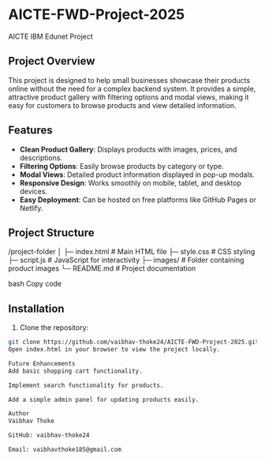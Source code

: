 # AICTE-FWD-Project-2025
AICTE IBM Edunet Project

## Project Overview
This project is designed to help small businesses showcase their products online without the need for a complex backend system. It provides a simple, attractive product gallery with filtering options and modal views, making it easy for customers to browse products and view detailed information.

## Features
- **Clean Product Gallery**: Displays products with images, prices, and descriptions.
- **Filtering Options**: Easily browse products by category or type.
- **Modal Views**: Detailed product information displayed in pop-up modals.
- **Responsive Design**: Works smoothly on mobile, tablet, and desktop devices.
- **Easy Deployment**: Can be hosted on free platforms like GitHub Pages or Netlify.

## Project Structure
/project-folder
│
├─ index.html # Main HTML file
├─ style.css # CSS styling
├─ script.js # JavaScript for interactivity
├─ images/ # Folder containing product images
└─ README.md # Project documentation

bash
Copy code

## Installation 
1. Clone the repository:
```bash
git clone https://github.com/vaibhav-thoke24/AICTE-FWD-Project-2025.git
Open index.html in your browser to view the project locally.

Future Enhancements
Add basic shopping cart functionality.

Implement search functionality for products.

Add a simple admin panel for updating products easily.

Author
Vaibhav Thoke

GitHub: vaibhav-thoke24

Email: vaibhavthoke185@gmail.com
